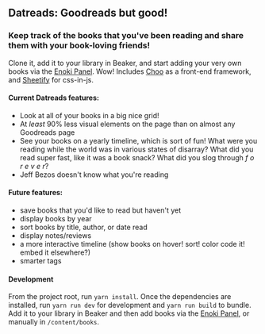 ## Datreads: Goodreads but good!
### Keep track of the books that you've been reading and share them with your book-loving friends!

Clone it, add it to your library in Beaker, and start adding your very own books via the [Enoki Panel](dat://panel.enoki.site). Wow! Includes [Choo](https://github.com/choojs/choo) as a front-end framework, and [Sheetify](https://github.com/stackcss/sheetify) for css-in-js.

#### Current Datreads features:
- Look at all of your books in a big nice grid!
- At _least_ 90% less visual elements on the page than on almost any Goodreads page
- See your books on a yearly timeline, which is sort of fun! What were you reading while the world was in various states of disarray? What did you read super fast, like it was a book snack? What did you slog through _f o r e v e r_?
- Jeff Bezos doesn't know what you're reading

#### Future features:
- save books that you'd like to read but haven't yet
- display books by year
- sort books by title, author, or date read
- display notes/reviews
- a more interactive timeline (show books on hover! sort! color code it! embed it elsewhere?)
- smarter tags

#### Development
From the project root, run `yarn install`. Once the dependencies are installed, run `yarn run dev` for development and `yarn run build` to bundle. Add it to your library in Beaker and then add books via the [Enoki Panel](dat://panel.enoki.site), or manually in `/content/books`.

